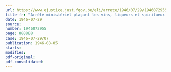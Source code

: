 ```yaml
---
url: https://www.ejustice.just.fgov.be/eli/arrete/1946/07/29/1946072955/justel
title-fr: "Arrêté ministériel plaçant les vins, liqueurs et spiritueux importés sous le régime du prix normal"
date: 1946-07-29
source:
number: 1946072955
page: 888888
case: 1946-07-29/07
publication: 1946-08-05
starts:
modifies:
pdf-original:
pdf-consolidated:
---
```


